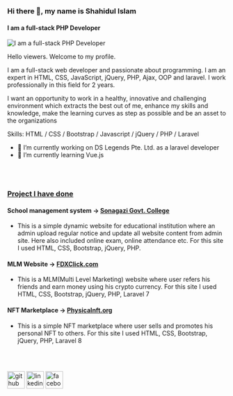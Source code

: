 ### Hi there 👋, my name is Shahidul Islam
#### I am a full-stack PHP Developer
![I am a full-stack PHP Developer](https://media-exp1.licdn.com/dms/image/C5616AQEd_xqJnn6jBg/profile-displaybackgroundimage-shrink_200_800/0/1643737966402?e=1660176000&v=beta&t=YuZGYQnUeezUuW_DUHhCliqp7fGvT63eB19TWwMWAU0)

Hello viewers. Welcome to my profile. 

I am a full-stack web developer and passionate about programming. I am an expert in HTML, CSS, JavaScript, jQuery, PHP, Ajax, OOP and laravel. I work professionally in this field for 2 years.

I want an opportunity to work in a healthy, innovative and challenging environment which extracts the best out of me, enhance my skills and knowledge, make the learning curves as step as possible and be an asset to the organizations

Skills: HTML / CSS / Bootstrap / Javascript / jQuery / PHP / Laravel

- 🔭 I’m currently working on DS Legends Pte. Ltd. as a laravel developer
- 🌱 I’m currently learning Vue.js 

<br><br>
### <u>Project I have done</u>

#### School management system -> <a href="https://sonagazicollege.gov.bd/" target="_blank">Sonagazi Govt. College</a>
- This is a simple dynamic website for educational institution where an admin upload regular notice and update all website content from admin site. Here also included online exam, online attendance etc. For this site I used HTML, CSS, Bootstrap, jQuery, PHP.

#### MLM Website -> <a href="https://fdxclick.com/" target="_blank">FDXClick.com</a>
- This is a MLM(Multi Level Marketing) website where user refers his friends and earn money using his crypto currency. For this site I used HTML, CSS, Bootstrap, jQuery, PHP, Laravel 7

#### NFT Marketplace -> <a href="https://alpha.physicalnft.org/" target="_blank">Physicalnft.org</a>
- This is a simple NFT marketplace where user sells and promotes his personal NFT to others. For this site I used HTML, CSS, Bootstrap, jQuery, PHP, Laravel 8

<br><br>

[<img src='https://cdn.jsdelivr.net/npm/simple-icons@3.0.1/icons/github.svg' alt='github' height='40'>](https://github.com/shahidul890)  [<img src='https://cdn.jsdelivr.net/npm/simple-icons@3.0.1/icons/linkedin.svg' alt='linkedin' height='40'>](https://www.linkedin.com/in/antorislam/)  [<img src='https://cdn.jsdelivr.net/npm/simple-icons@3.0.1/icons/facebook.svg' alt='facebook' height='40'>](https://www.facebook.com/its.antorislam/)  



